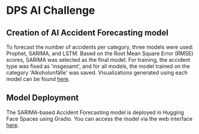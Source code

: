 # DPS AI Challenge

## Creation of AI Accident Forecasting model

To forecast the number of accidents per category, three models were used: Prophet, SARIMA, and LSTM. Based on the Root Mean Square Error (RMSE) scores, SARIMA was selected as the final model. For training, the accident type was fixed as 'insgesamt', and for all models, the model trained on the category 'Alkoholunfälle' was saved. Visualizations generated using each model can be found [here](https://github.com/RakhiNair/AI_Challenge/blob/main/AI_Prediction_Model.ipynb).

## Model Deployment
The SARIMA-based Accident Forecasting model is deployed in Hugging Face Spaces using Gradio. You can access the model via the web interface [here](https://rakhinair-forecasting-accident.hf.space).



